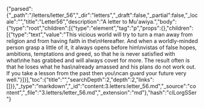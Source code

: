 {"parsed":{"_path":"/letters/letter_56","_dir":"letters","_draft":false,"_partial":false,"_locale":"","title":"Letter56","description":"A letter to Mu'awiya.","body":{"type":"root","children":[{"type":"element","tag":"p","props":{},"children":[{"type":"text","value":"This vicious world will try to turn a man away from religion and from having faith in the\nHereafter. And when a worldly-minded person grasp a little of it, it always opens before him\nvistas of false hopes, ambitions, temptations and greed, so that he is never satisfied with what\nhe has grabbed and will always covet for more. The result often is that he loses what he has\nalready amassed and his plans do not work out. If you take a lesson from the past then you\ncan guard your future very well."}]}],"toc":{"title":"","searchDepth":2,"depth":2,"links":[]}},"_type":"markdown","_id":"content:3.letters:letter_56.md","_source":"content","_file":"3.letters/letter_56.md","_extension":"md"},"hash":"clLorgSSer"}
